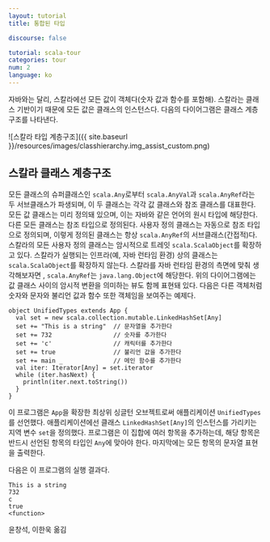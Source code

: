 ```yaml
---
layout: tutorial
title: 통합된 타입

discourse: false

tutorial: scala-tour
categories: tour
num: 2
language: ko
---
```


자바와는 달리, 스칼라에선 모든 값이 객체다(숫자 값과 함수를 포함해). 스칼라는 클래스 기반이기 때문에 모든 값은 클래스의 인스턴스다. 다음의 다이어그램은 클래스 계층구조를 나타낸다.

![스칼라 타입 계층구조]({{ site.baseurl }}/resources/images/classhierarchy.img_assist_custom.png)

## 스칼라 클래스 계층구조 ##

모든 클래스의 슈퍼클래스인 `scala.Any`로부터 `scala.AnyVal`과 `scala.AnyRef`라는 두 서브클래스가 파생되며, 이 두 클래스는 각각 값 클래스와 참조 클래스를 대표한다. 모든 값 클래스는 미리 정의돼 있으며, 이는 자바와 같은 언어의 원시 타입에 해당한다. 다른 모든 클래스는 참조 타입으로 정의된다. 사용자 정의 클래스는 자동으로 참조 타입으로 정의되며, 이렇게 정의된 클래스는 항상 `scala.AnyRef`의 서브클래스(간접적)다. 스칼라의 모든 사용자 정의 클래스는 암시적으로 트레잇 `scala.ScalaObject`를 확장하고 있다. 스칼라가 실행되는 인프라(예, 자바 런타임 환경) 상의 클래스는 `scala.ScalaObject`를 확장하지 않는다. 스칼라를 자바 런타임 환경의 측면에 맞춰 생각해보자면 , `scala.AnyRef`는 `java.lang.Object`에 해당한다. 위의 다이어그램에는 값 클래스 사이의 암시적 변환을 의미하는 뷰도 함께 표현돼 있다.
다음은 다른 객체처럼 숫자와 문자와 불리언 값과 함수 또한 객체임을 보여주는 예제다.
 
    object UnifiedTypes extends App {
      val set = new scala.collection.mutable.LinkedHashSet[Any]
      set += "This is a string"  // 문자열을 추가한다
      set += 732                 // 숫자를 추가한다
      set += 'c'                 // 캐릭터를 추가한다
      set += true                // 불리언 값을 추가한다
      set += main _              // 메인 함수를 추가한다
      val iter: Iterator[Any] = set.iterator
      while (iter.hasNext) {
        println(iter.next.toString())
      }
    }

이 프로그램은 `App`을 확장한 최상위 싱글턴 오브젝트로써 애플리케이션 `UnifiedTypes`를 선언했다. 애플리케이션에선 클래스 `LinkedHashSet[Any]`의 인스턴스를 가리키는 지역 변수 `set`을 정의했다. 프로그램은 이 집합에 여러 항목을 추가하는데, 해당 항목은 반드시 선언된 항목의 타입인 `Any`에 맞아야 한다. 마지막에는 모든 항목의 문자열 표현을 출력한다.

다음은 이 프로그램의 실행 결과다.

    This is a string
    732
    c
    true
    <function>
    
윤창석, 이한욱 옮김